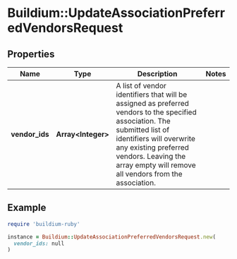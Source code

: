 # Buildium::UpdateAssociationPreferredVendorsRequest

## Properties

| Name | Type | Description | Notes |
| ---- | ---- | ----------- | ----- |
| **vendor_ids** | **Array&lt;Integer&gt;** | A list of vendor identifiers that will be assigned as preferred vendors to the specified association. The submitted list of identifiers will overwrite any existing preferred vendors. Leaving the array empty will remove all vendors from the association. |  |

## Example

```ruby
require 'buildium-ruby'

instance = Buildium::UpdateAssociationPreferredVendorsRequest.new(
  vendor_ids: null
)
```

